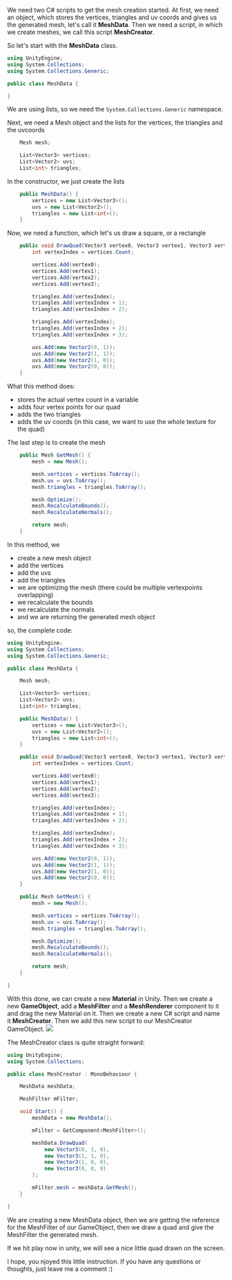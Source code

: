 We need two C# scripts to get the mesh creation started. At first, we need an object, which stores the vertices, triangles and uv coords and gives us the generated mesh, let's call it **MeshData**. Then we need a script, in which we create meshes, we call this script **MeshCreator**.

So let's start with the **MeshData** class.

``` csharp
using UnityEngine;
using System.Collections;
using System.Collections.Generic;

public class MeshData {

}
```

We are using lists, so we need the `System.Collections.Generic` namespace.

Next, we need a Mesh object and the lists for the vertices, the triangles and the uvcoords

``` csharp
	Mesh mesh;

    List<Vector3> vertices;
    List<Vector2> uvs;
    List<int> triangles;
```

In the constructor, we just create the lists

``` csharp
	public MeshData() {
        vertices = new List<Vector3>();
        uvs = new List<Vector2>();
        triangles = new List<int>();
    }
```

Now, we need a function, which let's us draw a square, or a rectangle

``` csharp
	public void DrawQuad(Vector3 vertex0, Vector3 vertex1, Vector3 vertex2, Vector3 vertex3) {
        int vertexIndex = vertices.Count;

        vertices.Add(vertex0);
        vertices.Add(vertex1);
        vertices.Add(vertex2);
        vertices.Add(vertex3);

        triangles.Add(vertexIndex);
        triangles.Add(vertexIndex + 1);
        triangles.Add(vertexIndex + 2);

        triangles.Add(vertexIndex);
        triangles.Add(vertexIndex + 2);
        triangles.Add(vertexIndex + 3);

        uvs.Add(new Vector2(0, 1));
        uvs.Add(new Vector2(1, 1));
        uvs.Add(new Vector2(1, 0));
        uvs.Add(new Vector2(0, 0));
    }
```

What this method does:
* stores the actual vertex count in a variable
* adds four vertex points for our quad
* adds the two triangles
* adds the uv coords (in this case, we want to use the whole texture for the quad)

The last step is to create the mesh

``` csharp
	public Mesh GetMesh() {
        mesh = new Mesh();

        mesh.vertices = vertices.ToArray();
        mesh.uv = uvs.ToArray();
        mesh.triangles = triangles.ToArray();

        mesh.Optimize();
        mesh.RecalculateBounds();
        mesh.RecalculateNormals();

        return mesh;
    }
```

In this method, we
* create a new mesh object
* add the vertices
* add the uvs
* add the triangles
* we are optimizing the mesh (there could be multiple vertexpoints overlapping)
* we recalculate the bounds
* we recalculate the normals
* and we are returning the generated mesh object

so, the complete code:

``` csharp
using UnityEngine;
using System.Collections;
using System.Collections.Generic;

public class MeshData {

    Mesh mesh;

    List<Vector3> vertices;
    List<Vector2> uvs;
    List<int> triangles;

    public MeshData() {
        vertices = new List<Vector3>();
        uvs = new List<Vector2>();
        triangles = new List<int>();
    }

    public void DrawQuad(Vector3 vertex0, Vector3 vertex1, Vector3 vertex2, Vector3 vertex3) {
        int vertexIndex = vertices.Count;

        vertices.Add(vertex0);
        vertices.Add(vertex1);
        vertices.Add(vertex2);
        vertices.Add(vertex3);

        triangles.Add(vertexIndex);
        triangles.Add(vertexIndex + 1);
        triangles.Add(vertexIndex + 2);

        triangles.Add(vertexIndex);
        triangles.Add(vertexIndex + 2);
        triangles.Add(vertexIndex + 3);

        uvs.Add(new Vector2(0, 1));
        uvs.Add(new Vector2(1, 1));
        uvs.Add(new Vector2(1, 0));
        uvs.Add(new Vector2(0, 0));
    }

    public Mesh GetMesh() {
        mesh = new Mesh();

        mesh.vertices = vertices.ToArray();
        mesh.uv = uvs.ToArray();
        mesh.triangles = triangles.ToArray();

        mesh.Optimize();
        mesh.RecalculateBounds();
        mesh.RecalculateNormals();

        return mesh;
    }

}
```

With this done, we can create a new **Material** in Unity. Then we create a new **GameObject**, add a **MeshFilter** and a **MeshRenderer** component to it and drag the new Material on it. Then we create a new C# script and name it **MeshCreator**. Then we add this new script to our MeshCreator GameObject.
![](/images/posts/unity3d/mesh-generation/the-code/000012.png)

The MeshCreator class is quite straight forward:

``` csharp
using UnityEngine;
using System.Collections;

public class MeshCreator : MonoBehaviour {

    MeshData meshData;

    MeshFilter mFilter;

    void Start() {
        meshData = new MeshData();

        mFilter = GetComponent<MeshFilter>();

        meshData.DrawQuad(
            new Vector3(0, 1, 0),
            new Vector3(1, 1, 0),
            new Vector3(1, 0, 0),
            new Vector3(0, 0, 0)
        );

        mFilter.mesh = meshData.GetMesh();
    }

}

```

We are creating a new MeshData object, then we are getting the reference for the MeshFilter of our GameObject, then we draw a quad and give the MeshFilter the generated mesh.

If we hit play now in unity, we will see a nice little quad drawn on the screen.

I hope, you njoyed this little instruction. If you have any questions or thoughts, just leave me a comment :)
